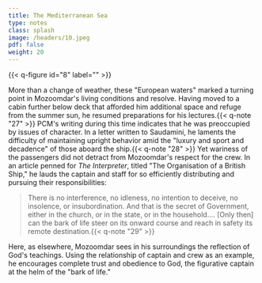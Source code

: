 ```yaml
---
title: The Mediterranean Sea
type: notes
class: splash
image: /headers/10.jpeg
pdf: false
weight: 20
---
```


{{< q-figure id="8" label="" >}}

More than a change of weather, these "European waters" marked a turning point in Mozoomdar's living conditions and resolve. Having moved to a cabin further below deck that afforded him additional space and refuge from the summer sun, he resumed preparations for his lectures.{{< q-note "27" >}} PCM's writing during this time indicates that he was preoccupied by issues of character. In a letter written to Saudamini, he laments the difficulty of maintaining upright behavior amid the "luxury and sport and decadence" of those aboard the ship.{{< q-note "28" >}} Yet wariness of the passengers did not detract from Mozoomdar's respect for the crew. In an article penned for _The Interpreter_, titled "The Organisation of a British Ship," he lauds the captain and staff for so efficiently distributing and pursuing their responsibilities:

> There is no interference, no idleness, no intention to deceive, no insolence, or insubordination. And that is the secret of Government, either in the church, or in the state, or in the household.... \[Only then\] can the bark of life steer on its onward course and reach in safety its remote destination.{{< q-note "29" >}}

Here, as elsewhere, Mozoomdar sees in his surroundings the reflection of God's teachings. Using the relationship of captain and crew as an example, he encourages complete trust and obedience to God, the figurative captain at the helm of the "bark of life."
